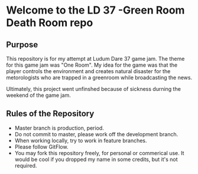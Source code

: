 # Welcome to the LD 37 -Green Room Death Room repo

## Purpose
This repository is for my attempt at Ludum Dare 37 game jam. The theme for this game jam was "One Room". My idea for the game was that the player controls the environment and creates natural disaster for the metorologists who are trapped in a greenroom while broadcasting the news.

Ultimately, this project went unfinshed because of sickness durning the weekend of the game jam.

## Rules of the Repository
* Master branch is production, period.
* Do not commit to master, please work off the development branch.
* When working locally, try to work in feature branches.
* Please follow GitFlow.
* You may fork this repository freely, for personal or commerical use. It would be cool if you dropped my name in some credits, but it's not required.
